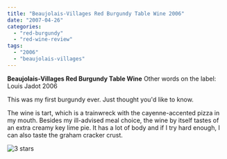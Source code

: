 ```yaml
---
title: "Beaujolais-Villages Red Burgundy Table Wine 2006"
date: "2007-04-26"
categories:
  - "red-burgundy"
  - "red-wine-review"
tags:
  - "2006"
  - "beaujolais-villages"
---
```


**Beaujolais-Villages Red Burgundy Table Wine** Other words on the label: Louis Jadot 2006

This was my first burgundy ever. Just thought you'd like to know.

The wine is tart, which is a trainwreck with the cayenne-accented pizza in my mouth. Besides my ill-advised meal choice, the wine by itself tastes of an extra creamy key lime pie. It has a lot of body and if I try hard enough, I can also taste the graham cracker crust.

![3 stars](http://s3.amazonaws.com/thegourmez-wpmedia/2009/02/rating_avocado1.gif "rating_avocado1")

